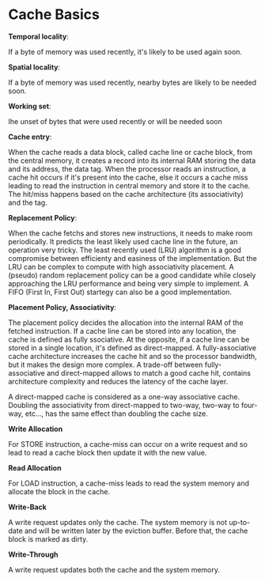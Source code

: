 # Cache Basics


**Temporal locality**: 

If a byte of memory was used recently, it's likely to be used again soon.


**Spatial locality**: 

If a byte of memory was used recently, nearby bytes are likely to be needed soon.


**Working set**: 

Ihe unset of bytes that were used recently or will be needed soon


**Cache entry**:

When the cache reads a data block, called cache line or cache block, from the
central memory, it creates a record into its internal RAM storing the data and
its address, the data tag. When the processor reads an instruction, a cache hit
occurs if it's present into the cache, else it occurs a cache miss leading to
read the instruction in central memory and store it to the cache. The hit/miss
happens based on the cache architecture (its associativity) and the tag.


**Replacement Policy**:

When the cache fetchs and stores new instructions, it needs to make room
periodically. It predicts the least likely used cache line in the future, an
operation very tricky. The least recently used (LRU) algorithm is a good
compromise between efficienty and easiness of the implementation. But the LRU
can be complex to compute with high associativity placement. A (pseudo) random
replacement policy can be a good candidate while closely approaching the LRU
performance and being very simple to implement. A FIFO (First In, First Out)
startegy can also be a good implementation.


**Placement Policy, Associativity**:

The placement policy decides the allocation into the internal RAM of the
fetched instruction. If a cache line can be stored into any location, the
cache is defined as fully ssociative. At the opposite, if a cache line can be
stored in a single location, it's defined as direct-mapped. A fully-associative
cache architecture increases the cache hit and so the processor bandwidth, but
it makes the design more complex. A trade-off between fully-associative and
direct-mapped allows to match a good cache hit, contains architecture
complexity and reduces the latency of the cache layer.

A direct-mapped cache is considered as a one-way associative cache. Doubling
the associativity from direct-mapped to two-way, two-way to four-way, etc...,
has the same effect than doubling the cache size.

**Write Allocation**

For STORE instruction, a cache-miss can occur on a write request and so lead to read a cache block
then update it with the new value.

**Read Allocation**

For LOAD instruction, a cache-miss leads to read the system memory and allocate the block
in the cache.

**Write-Back**

A write request updates only the cache. The system memory is not up-to-date and will
be written later by the eviction buffer. Before that, the cache block is marked as dirty.

**Write-Through**

A write request updates both the cache and the system memory.
